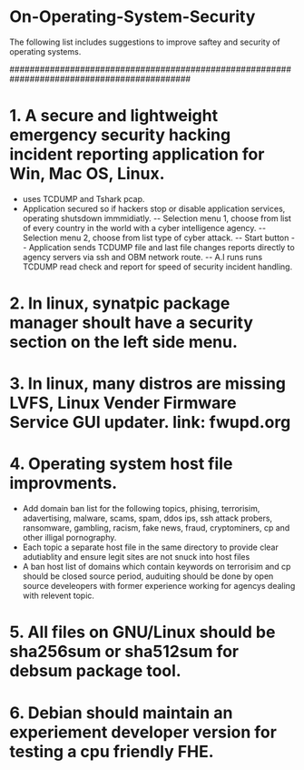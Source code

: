 # On-Operating-System-Security

The following list includes suggestions to improve saftey and security of operating systems.

############################################################################################

# 1. A secure and lightweight emergency security hacking incident reporting application for Win, Mac OS, Linux.
- uses TCDUMP and Tshark pcap.
- Application secured so if hackers stop or disable application services, operating shutsdown immmidiatly.
-- Selection menu 1, choose from list of every country in the world with a cyber intelligence agency.
-- Selection menu 2, choose from list type of cyber attack.
-- Start button
-- Application sends TCDUMP file and last file changes reports directly to agency servers via ssh and OBM network route.
-- A.I runs runs TCDUMP read check and report for speed of security incident handling.

# 2. In linux, synatpic package manager shoult have a security section on the left side menu.

# 3. In linux, many distros are missing LVFS, Linux Vender Firmware Service GUI updater. link: fwupd.org

# 4. Operating system host file improvments.
- Add domain ban list for the following topics, phising, terrorisim, adavertising, malware, scams, spam, ddos ips, ssh attack probers, ransomware, gambling, racism, fake news, fraud, cryptominers, cp and other illigal pornography.
- Each topic a separate host file in the same directory to provide clear adutiablity and ensure legit sites are not snuck into host files
- A ban host list of domains which contain keywords on terrorisim and cp should be closed source period, auduiting should be done by open source develeopers with former experience working for agencys dealing with relevent topic.

# 5. All files on GNU/Linux should be sha256sum or sha512sum for debsum package tool.

# 6. Debian should maintain an experiement developer version for testing a cpu friendly FHE.





